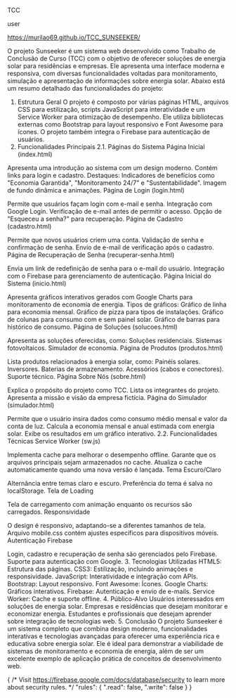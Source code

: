 TCC 


user

https://murilao69.github.io/TCC_SUNSEEKER/

O projeto Sunseeker é um sistema web desenvolvido como Trabalho de Conclusão de Curso (TCC) com o objetivo de oferecer soluções de energia solar para residências e empresas. Ele apresenta uma interface moderna e responsiva, com diversas funcionalidades voltadas para monitoramento, simulação e apresentação de informações sobre energia solar. Abaixo está um resumo detalhado das funcionalidades do projeto:

1. Estrutura Geral
O projeto é composto por várias páginas HTML, arquivos CSS para estilização, scripts JavaScript para interatividade e um Service Worker para otimização de desempenho.
Ele utiliza bibliotecas externas como Bootstrap para layout responsivo e Font Awesome para ícones.
O projeto também integra o Firebase para autenticação de usuários.
2. Funcionalidades Principais
2.1. Páginas do Sistema
Página Inicial (index.html)

Apresenta uma introdução ao sistema com um design moderno.
Contém links para login e cadastro.
Destaques:
Indicadores de benefícios como "Economia Garantida", "Monitoramento 24/7" e "Sustentabilidade".
Imagem de fundo dinâmica e animações.
Página de Login (login.html)

Permite que usuários façam login com e-mail e senha.
Integração com Google Login.
Verificação de e-mail antes de permitir o acesso.
Opção de "Esqueceu a senha?" para recuperação.
Página de Cadastro (cadastro.html)

Permite que novos usuários criem uma conta.
Validação de senha e confirmação de senha.
Envio de e-mail de verificação após o cadastro.
Página de Recuperação de Senha (recuperar-senha.html)

Envia um link de redefinição de senha para o e-mail do usuário.
Integração com o Firebase para gerenciamento de autenticação.
Página Inicial do Sistema (inicio.html)

Apresenta gráficos interativos gerados com Google Charts para monitoramento de economia de energia.
Tipos de gráficos:
Gráfico de linha para economia mensal.
Gráfico de pizza para tipos de instalações.
Gráfico de colunas para consumo com e sem painel solar.
Gráfico de barras para histórico de consumo.
Página de Soluções (solucoes.html)

Apresenta as soluções oferecidas, como:
Soluções residenciais.
Sistemas fotovoltaicos.
Simulador de economia.
Página de Produtos (produtos.html)

Lista produtos relacionados à energia solar, como:
Painéis solares.
Inversores.
Baterias de armazenamento.
Acessórios (cabos e conectores).
Suporte técnico.
Página Sobre Nós (sobre.html)

Explica o propósito do projeto como TCC.
Lista os integrantes do projeto.
Apresenta a missão e visão da empresa fictícia.
Página do Simulador (simulador.html)

Permite que o usuário insira dados como consumo médio mensal e valor da conta de luz.
Calcula a economia mensal e anual estimada com energia solar.
Exibe os resultados em um gráfico interativo.
2.2. Funcionalidades Técnicas
Service Worker (sw.js)

Implementa cache para melhorar o desempenho offline.
Garante que os arquivos principais sejam armazenados no cache.
Atualiza o cache automaticamente quando uma nova versão é lançada.
Tema Escuro/Claro

Alternância entre temas claro e escuro.
Preferência do tema é salva no localStorage.
Tela de Loading

Tela de carregamento com animação enquanto os recursos são carregados.
Responsividade

O design é responsivo, adaptando-se a diferentes tamanhos de tela.
Arquivo mobile.css contém ajustes específicos para dispositivos móveis.
Autenticação Firebase

Login, cadastro e recuperação de senha são gerenciados pelo Firebase.
Suporte para autenticação com Google.
3. Tecnologias Utilizadas
HTML5: Estrutura das páginas.
CSS3: Estilização, incluindo animações e responsividade.
JavaScript: Interatividade e integração com APIs.
Bootstrap: Layout responsivo.
Font Awesome: Ícones.
Google Charts: Gráficos interativos.
Firebase: Autenticação e envio de e-mails.
Service Worker: Cache e suporte offline.
4. Público-Alvo
Usuários interessados em soluções de energia solar.
Empresas e residências que desejam monitorar e economizar energia.
Estudantes e profissionais que desejam aprender sobre integração de tecnologias web.
5. Conclusão
O projeto Sunseeker é um sistema completo que combina design moderno, funcionalidades interativas e tecnologias avançadas para oferecer uma experiência rica e educativa sobre energia solar. Ele é ideal para demonstrar a viabilidade de sistemas de monitoramento e economia de energia, além de ser um excelente exemplo de aplicação prática de conceitos de desenvolvimento web.



{
  /* Visit https://firebase.google.com/docs/database/security to learn more about security rules. */
  "rules": {
    ".read": false,
    ".write": false
  }
}